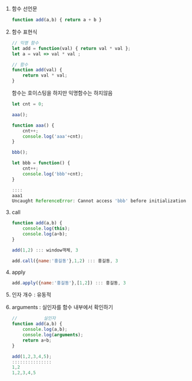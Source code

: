 1. 함수 선언문
    
    ```jsx
    function add(a,b) { return a + b }
    ```
    
2. 함수 표현식
    
    ```jsx
    // 익명 함수
    let add = function(val) { return val * val };
    let a = val => val * val ;
    
    // 함수
    function add(val) {
    	return val * val;
    }
    ```
    
    함수는 호이스팅을 하지만 익명함수는 하지않음
    
    ```jsx
    let cnt = 0;
    
    aaa();
    
    function aaa() {
    	cnt++;
    	console.log('aaa'+cnt);
    }
    
    bbb();
    
    let bbb = function() {
    	cnt++;
    	console.log('bbb'+cnt);
    }
    
    ::::
    aaa1
    Uncaught ReferenceError: Cannot access 'bbb' before initialization
    ```
    
3. call
    
    ```jsx
    function add(a,b) { 
    	console.log(this);
    	console.log(a+b); 
    }
    
    add(1,2) ::: window객체, 3
    
    add.call({name:'홍길동'},1,2) ::: 홍길동, 3
    ```
    
4. apply
    
    ```jsx
    add.apply({name:'홍길동'},[1,2]) ::: 홍길동, 3
    ```
    
5. 인자 개수 : 유동적
6. arguments : 실인자를 함수 내부에서 확인하기
    
    ```jsx
    //          실인자
    function add(a,b) {
    	console.log(a,b);
    	console.log(arguments);
    	return a+b;
    }
    
    add(1,2,3,4,5);
    :::::::::::::::
    1,2
    1,2,3,4,5
    ```